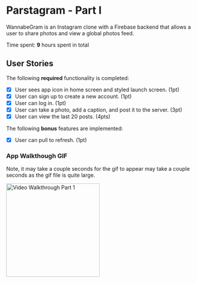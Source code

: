 # Parstagram - Part I

WannabeGram is an Instagram clone with a Firebase backend that allows a user to share photos and view a global photos feed.

Time spent: **9** hours spent in total

## User Stories

The following **required** functionality is completed:

- [X] User sees app icon in home screen and styled launch screen. (1pt)
- [X] User can sign up to create a new account. (1pt)
- [X] User can log in. (1pt)
- [X] User can take a photo, add a caption, and post it to the server. (3pt)
- [X] User can view the last 20 posts. (4pts)

The following **bonus** features are implemented:

- [X] User can pull to refresh. (1pt)

### App Walkthough GIF
Note, it may take a couple seconds for the gif to appear may take a couple seconds as the gif file is quite large.

<img src='WannaBeGram.mp4' title='Video Walkthrough Part 1' width=250><br>
